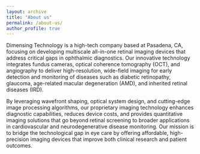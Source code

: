 ```yaml
---
layout: archive
title: "About us"
permalink: /about-us/
author_profile: true
---
```



Dimensing Technology is a high-tech company based at Pasadena, CA, focusing on developing multiscale all-in-one retinal imaging devices that address critical gaps in ophthalmic diagnostics. Our innovative technology integrates fundus cameras, optical coherence tomography (OCT), and angiography to deliver high-resolution, wide-field imaging for early detection and monitoring of diseases such as diabetic retinopathy, glaucoma, age-related macular degeneration (AMD), and inherited retinal diseases (IRD).

By leveraging wavefront shaping, optical system design, and cutting-edge image processing algorithms, our proprietary imaging technology enhances diagnostic capabilities, reduces device costs, and provides quantitative imaging solutions that go beyond retinal screening to broader applications in cardiovascular and neurodegenerative disease monitoring. Our mission is to bridge the technological gap in eye care by offering affordable, high-precision imaging devices that improve both clinical research and patient outcomes.
